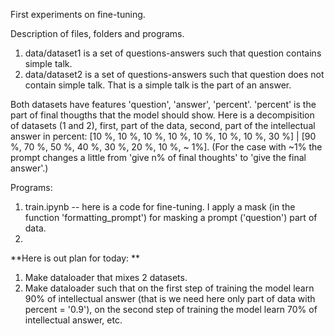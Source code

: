 First experiments on fine-tuning. 

Description of files, folders and programs. 

1. data/dataset1 is a set of questions-answers such that question contains simple talk.
2. data/dataset2 is a set of questions-answers such that question does not contain simple talk. That is a simple talk is the part of an answer.

Both datasets have features 'question', 'answer', 'percent'. 'percent' is the part of final thougths that the model should show. Here is a decompisition of datasets (1 and 2), first, part of the data, second, part of the intellectual answer in percent:
[10 %, 10 %, 10 %, 10 %, 10 %, 10 %, 10 %, 30 %] | [90 %, 70 %, 50 %, 40 %, 30 %, 20 %, 10 %, ~ 1%]. (For the case with ~1% the prompt changes a little from 'give n% of final thoughts' to 'give the final answer'.) 

Programs: 

1. train.ipynb -- here is a code for fine-tuning. I apply a mask (in the function 'formatting_prompt') for masking a prompt ('question') part of data.
2. 

**Here is out plan for today: **
1. Make dataloader that mixes 2 datasets.
2. Make dataloader such that on the first step of training the model learn 90% of intellectual answer (that is we need here only part of data with percent = '0.9'), on the second step of training the model learn 70% of intellectual answer, etc. 


